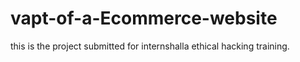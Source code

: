 # vapt-of-a-Ecommerce-website
this is the project submitted for internshalla ethical hacking training. 
